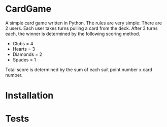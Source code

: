 # CardGame

A simple card game written in Python. The rules are very simple: There are 2 users. Each user takes turns pulling a card from the deck. After 3 turns each, the winner is determined by the following scoring method.

- Clubs = 4
- Hearts = 3
- Diamonds = 2
- Spades = 1

Total score is determined by the sum of each suit point number x card number.

# Installation

# Tests

